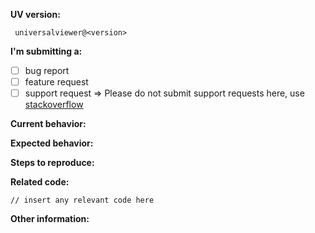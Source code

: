 **UV version:**
<!-- (run `npm list universalviewer` from a terminal/cmd prompt and paste output below): -->
```
 universalviewer@<version>
```

**I'm submitting a:**
<!-- (check one with "x") -->
- [ ] bug report
- [ ] feature request
- [ ] support request => Please do not submit support requests here, use [stackoverflow](http://stackoverflow.com/questions/tagged/iiif)

**Current behavior:**
<!-- Describe how the bug manifests. -->

**Expected behavior:**
<!-- Describe what the behavior would be without the bug. -->

**Steps to reproduce:**
<!-- If you are able to illustrate the bug or feature request with an example, please provide steps to reproduce and if possible a demo
-->

**Related code:**

```
// insert any relevant code here
```

**Other information:**
<!-- List any other information that is relevant to your issue. Stack traces, related issues, suggestions on how to fix, Stack Overflow links, forum links, etc. -->